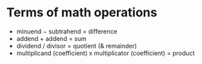 # Terms of math operations

- minuend $-$ subtrahend $=$ difference
- addend $+$ addend $=$ sum
- dividend $/$ divisor $=$ quotient (& remainder)
- multiplicand (coefficient) x multiplicator (coefficient) = product